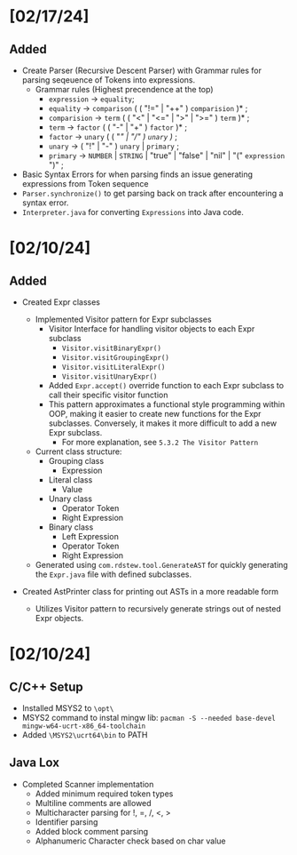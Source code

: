 # [02/17/24]
## Added
- Create Parser (Recursive Descent Parser) with Grammar rules for parsing seqeuence of Tokens into expressions.
    - Grammar rules (Highest precendence at the top)
        - `expression` -> `equality`;
        - `equality` -> `comparison` ( ( "!=" | "++" ) `comparision` )* ;
        - `comparision` -> `term` ( ( "<" | "<=" | ">" | ">=" ) `term` )* ;
        - `term` -> `factor` ( ( "-" | "+" ) `factor` )* ;
        - `factor` -> `unary` ( ( "*" | "/" ) `unary` )* ;
        - `unary` -> ( "!" | "-" ) `unary` | `primary` ;
        - `primary` -> `NUMBER` | `STRING` | "true" | "false" | "nil" | "(" `expression` ")" ;
- Basic Syntax Errors for when parsing finds an issue generating expressions from Token sequence
- `Parser.synchronize()` to get parsing back on track after encountering a syntax error.
- `Interpreter.java` for converting `Expressions` into Java code.

# [02/10/24]
## Added
- Created Expr classes
    - Implemented Visitor pattern for Expr subclasses
        - Visitor Interface for handling visitor objects to each Expr subclass
            - `Visitor.visitBinaryExpr()`
            - `Visitor.visitGroupingExpr()`
            - `Visitor.visitLiteralExpr()`
            - `Visitor.visitUnaryExpr()`
        - Added `Expr.accept()` override function to each Expr subclass to call their specific visitor function
        - This pattern approximates a functional style programming within OOP, making it easier to create new functions for the Expr subclasses. Conversely, it makes it more difficult to add a new Expr subclass.
            - For more explanation, see `5.3.2 The Visitor Pattern`
    - Current class structure:
        - Grouping class
            - Expression
        - Literal class
            - Value
        - Unary class
            - Operator Token
            - Right Expression
        - Binary class
            - Left Expression
            - Operator Token
            - Right Expression
    - Generated using `com.rdstew.tool.GenerateAST` for quickly generating the `Expr.java` file with defined subclasses.
        

- Created AstPrinter class for printing out ASTs in a more readable form
    - Utilizes Visitor pattern to recursively generate strings out of nested Expr objects.


# [02/10/24] 
## C/C++ Setup
- Installed MSYS2 to `\opt\`
- MSYS2 command to instal mingw lib: `pacman -S --needed base-devel mingw-w64-ucrt-x86_64-toolchain`
- Added `\MSYS2\ucrt64\bin` to PATH

## Java Lox
- Completed Scanner implementation
    - Added minimum required token types
    - Multiline comments are allowed
    - Multicharacter parsing for !, =, /, <, >
    - Identifier parsing
    - Added block comment parsing
    - Alphanumeric Character check based on char value
    
